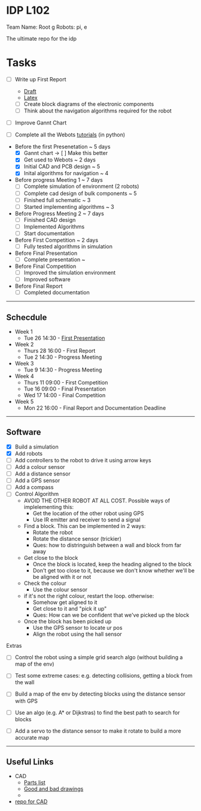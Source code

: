 # IDP L102
Team Name: Root g 
Robots: pi, e

The ultimate repo for the idp

# Tasks
- [ ] Write up First Report
  - [Draft](https://docs.google.com/document/d/1v2MvU0iz8C-MFJlQ4b2S1USyDgQTOsfpWKXyA-FDR0s/edit?usp=sharing)
  - [Latex](https://www.overleaf.com/read/jndqsdmcqbcx)
  - [ ] Create block diagrams of the electronic components
  - [ ] Think about the navigation algorithms required for the robot
- [ ] Improve Gannt Chart
- [ ] Complete all the Webots [tutorials](https://cyberbotics.com/doc/guide/tutorials) (in python)
 
 
- Before the first Presenetation ~ 5 days
  - [x] Gannt chart -> [ ] Make this better
  - [x] Get used to Webots ~ 2 days
  - [x] Initial CAD and PCB design ~ 5
  - [x] Inital algorithms for navigation ~ 4
- Before progress Meeting 1 ~ 7 days
  - [ ] Complete simulation of environment (2 robots)
  - [ ] Complete cad design of bulk components ~ 5
  - [ ] Finished full schematic ~ 3
  - [ ] Started implementing algorithms ~ 3
- Before Progress Meeting 2 ~ 7 days
  - [ ] Finished CAD design
  - [ ] Implemented Algorithms
  - [ ] Start documentation
- Before First Competition ~ 2 days
  - [ ] Fully tested algorithms in simulation
- Before Final Presentation
  - [ ] Complete presentation ~ 
- Before Final Competition
  - [ ] Improved the simulation environment
  - [ ] Improved software
- Before Final Report
  - [ ] Completed documentation

---
## Schecdule
- Week 1
  - Tue 26 14:30 - [First Presentation](https://docs.google.com/presentation/d/1Jz8pw5dtujUt2GG7nFzDspJj2hsbr5QpLF5pbWbA2lo/edit#slide=id.gb7adb26c31_0_31)
- Week 2
  - Thurs 28 16:00 - First Report
  - Tue 2 14:30 - Progress Meeting
- Week 3
  - Tue 9 14:30 - Progress Meeting
- Week 4
  - Thurs 11 09:00 - First Competition
  - Tue 16 09:00 - Final Presentation
  - Wed 17 14:00 - Final Competition
- Week 5
  - Mon 22 16:00 - Final Report and Documentation Deadline

---
## Software

- [x] Build a simulation
- [x] Add robots
- [ ] Add controllers to the robot to drive it using arrow keys
- [ ] Add a colour sensor
- [ ] Add a distance sensor
- [ ] Add a GPS sensor
- [ ] Add a compass
- [ ] Control Algorithm
  - AVOID THE OTHER ROBOT AT ALL COST. Possible ways of implelementing this:
    - Get the location of the other robot using GPS
    - Use IR emitter and receiver to send a signal
  - Find a block. This can be implemented in 2 ways: 
    - Rotate the robot
    - Rotate the distance sensor (trickier)
    - Ques: how to distringuish between a wall and block from far away
  - Get close to the block
    - Once the block is located, keep the heading aligned to the block
    - Don't get too close to it, because we don't know whether we'll be be aligned with it or not
  - Check the colour
    - Use the colour sensor
  - if it's not the right colour, restart the loop. otherwise:
    - Somehow get aligned to it
    - Get close to it and "pick it up"
    - Ques: How can we be confident that we've picked up the block
  - Once the block has been picked up
    - Use the GPS sensor to locate ur pos
    - Align the robot using the hall sensor


Extras
- [ ] Control the robot using a simple grid search algo (without building a map of the env)
- [ ] Test some extreme cases: e.g. detecting collisions, getting a block from the wall
- [ ] Build a map of the env by detecting blocks using the distance sensor with GPS
- [ ] Use an algo (e.g. A* or Dijkstras) to find the best path to search for blocks
- [ ] Add a servo to the distance sensor to make it rotate to build a more accurate map


---

## Useful Links
- CAD
  - [Parts list](https://www.vle.cam.ac.uk/pluginfile.php/19716321/mod_resource/content/0/Tools%20and%20Parts%20List%20Rev%202.0.pdf)
  - [Good and bad drawings](https://www.vle.cam.ac.uk/pluginfile.php/19604241/mod_resource/content/1/Good_Bad_drawing_examples.pdf)
  - 
- [repo for CAD](onshape.com)
